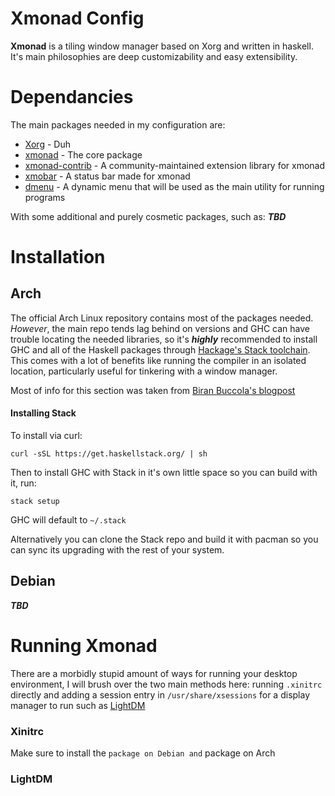 # Xmonad Config

**Xmonad** is a tiling window manager based on Xorg and written in haskell. It's main philosophies are deep customizability and easy extensibility.

# Dependancies
The main packages needed in my configuration are:
* [Xorg](https://www.x.org/wiki/) - Duh
* [xmonad](https://github.com/xmonad/xmonad) - The core package
* [xmonad-contrib](https://github.com/xmonad/xmonad-contrib) - A community-maintained extension library for xmonad
* [xmobar](https://github.com/jaor/xmobar) - A status bar made for xmonad
* [dmenu](https://tools.suckless.org/dmenu/) - A dynamic menu that will be used as the main utility for running programs

With some additional and purely cosmetic packages, such as:
***TBD***

# Installation

## Arch

The official Arch Linux repository contains most of the packages needed. *However*, the main repo tends lag behind on versions and GHC can have trouble locating the needed libraries, so it's ***highly***
recommended to install GHC and all of the Haskell packages through [Hackage's Stack toolchain](https://docs.haskellstack.org/en/stable/README/). This comes with
a lot of benefits like running the compiler in an isolated location, particularly useful for tinkering with a window manager.

Most of info for this section was taken from [Biran Buccola's blogpost](https://brianbuccola.com/how-to-install-xmonad-and-xmobar-via-stack/)

#### Installing Stack

To install via curl:
```
curl -sSL https://get.haskellstack.org/ | sh
```
Then to install GHC with Stack in it's own little space so you can build with it, run:
```
stack setup
```
GHC will default to `~/.stack`

Alternatively you can clone the Stack repo and build it with pacman so you can sync its upgrading with the rest of your system.

#### 

## Debian

***TBD***

# Running Xmonad

There are a morbidly stupid amount of ways for running your desktop environment, I will brush over the two main methods here: running `.xinitrc` directly
and adding a session entry in `/usr/share/xsessions` for a display manager to run such as [LightDM](https://github.com/canonical/lightdm)

### Xinitrc

Make sure to install the `` package on Debian and `` package on Arch

### LightDM

